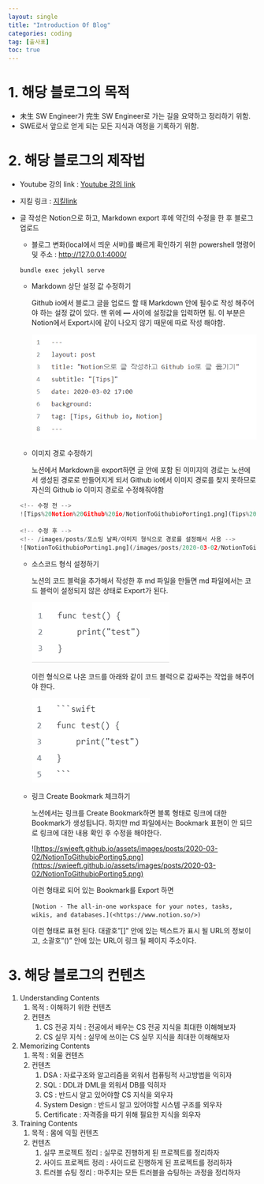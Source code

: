 ```yaml
---
layout: single
title: "Introduction Of Blog"
categories: coding
tag: [출사표]
toc: true
---
```

# 1. 해당 블로그의 목적
- 未生 SW Engineer가 完生 SW Engineer로 가는 길을 요약하고 정리하기 위함.
- SWE로서 앞으로 얻게 되는 모든 지식과 여정을 기록하기 위함.

# 2. 해당 블로그의 제작법

- Youtube 강의 link : [Youtube 강의 link](https://www.youtube.com/watch?v=ACzFIAOsfpM)
- 지킬 링크 : [지킬link](https://mmistakes.github.io/minimal-mistakes/docs/quick-start-guide/)
- 글 작성은 Notion으로 하고, Markdown export 후에 약간의 수정을 한 후 블로그 업로드
    - 블로그 변화(local에서 띄운 서버)를 빠르게 확인하기 위한 powershell 명령어 및 주소 : http://127.0.0.1:4000/
    ```
    bundle exec jekyll serve
    ```
    - Markdown 상단 설정 값 수정하기
        
        Github io에서 블로그 글을 업로드 할 때 Markdown 안에 필수로 작성 해주어야 하는 설정 값이 있다. 맨 위에 **—** 사이에 설정값을 입력하면 됨. 이 부분은 Notion에서 Export시에 같이 나오지 않기 때문에 따로 작성 해야함.
        
        ![Untitled](/images/2024-01-26/Untitled.png)
        
    - 이미지 경로 수정하기
        
        노션에서 Markdown을 export하면 글 안에 포함 된 이미지의 경로는 노션에서 생성된 경로로 만들어지게 되서 Github io에서 이미지 경로를 찾지 못하므로 자신의 Github io 이미지 경로로 수정해줘야함
        
    
    ```python
    <!-- 수정 전 -->
    ![Tips%20Notion%20Github%20io/NotionToGithubioPorting1.png](Tips%20Notion%20Github%20io/NotionToGithubioPorting1.png)
    
    <!-- 수정 후 -->
    <!-- /images/posts/포스팅 날짜/이미지 형식으로 경로를 설정해서 사용 -->
    ![NotionToGithubioPorting1.png](/images/posts/2020-03-02/NotionToGithubioPorting1.png)
    
    ```
    
    - 소스코드 형식 설정하기
        
        노션의 코드 블럭을 추가해서 작성한 후 md 파일을 만들면 md 파일에서는 코드 블럭이 설정되지 않은 상태로 Export가 된다. 
        
        ![Untitled](/images/2024-01-26/Untitled%201.png)
        
        이런 형식으로 나온 코드를 아래와 같이 코드 블럭으로 감싸주는 작업을 해주어야 한다.
        
        ![Untitled](/images/2024-01-26/Untitled%202.png)
        
    - 링크 Create Bookmark 체크하기
        
        노션에서는 링크를 Create Bookmark하면 블록 형태로 링크에 대한 Bookmark가 생성됩니다. 하지만 md 파일에서는 Bookmark 표현이 안 되므로 링크에 대한 내용 확인 후 수정을 해야한다. 
        
        ![https://swieeft.github.io/assets/images/posts/2020-03-02/NotionToGithubioPorting5.png](https://swieeft.github.io/assets/images/posts/2020-03-02/NotionToGithubioPorting5.png)
        
        이런 형태로 되어 있는 Bookmark를 Export 하면
        
        `[Notion - The all-in-one workspace for your notes, tasks, wikis, and databases.](<https://www.notion.so/>)`
        
        이런 형태로 표현 된다. 대괄호”[]” 안에 있는 텍스트가 표시 될 URL의 정보이고, 소괄호”()” 안에 있는 URL이 링크 될 페이지 주소이다.
        

# 3. 해당 블로그의 컨텐츠

1. Understanding Contents
    1. 목적 : 이해하기 위한 컨텐츠
    2. 컨텐츠
        1. CS 전공 지식 : 전공에서 배우는 CS 전공 지식을 최대한 이해해보자
        2. CS 실무 지식 : 실무에 쓰이는 CS 실무 지식을 최대한 이해해보자
2. Memorizing Contents
    1. 목적 : 외울 컨텐츠
    2. 컨텐츠
        1. DSA  : 자료구조와 알고리즘을 외워서 컴퓨팅적 사고방법을 익히자
        2. SQL : DDL과 DML을 외워서 DB를 익히자
        3. CS : 반드시 알고 있어야할 CS 지식을 외우자
        4. System Design : 반드시 알고 있어야할 시스템 구조를 외우자
        5. Certificate : 자격증을 따기 위해 필요한 지식을 외우자  
3. Training Contents
    1. 목적 : 몸에 익힐 컨텐츠
    2. 컨텐츠
        1. 실무 프로젝트 정리 : 실무로 진행하게 된 프로젝트를 정리하자
        2. 사이드 프로젝트 정리 : 사이드로 진행하게 된 프로젝트를 정리하자
        3. 트러블 슈팅 정리 : 마주치는 모든 트러블을 슈팅하는 과정을 정리하자